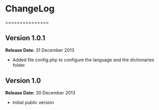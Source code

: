 # ChangeLog
===============

## Version 1.0.1

**Release Date:** 31 December 2013

- Added file config.php to configure the language and the dictionaries folder.

## Version 1.0

**Release Date:** 30 December 2013

- Initial public version